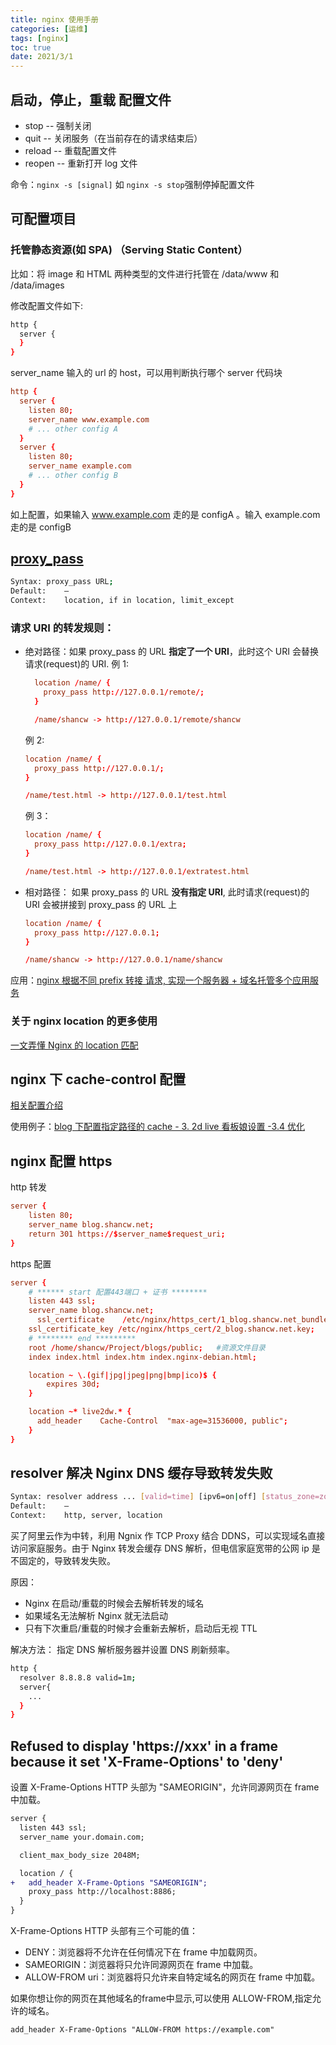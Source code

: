```yaml
---
title: nginx 使用手册
categories: [运维]
tags: [nginx]
toc: true
date: 2021/3/1
---
```


## 启动，停止，重载 配置文件

- stop -- 强制关闭
- quit -- 关闭服务（在当前存在的请求结束后）
- reload -- 重载配置文件
- reopen -- 重新打开 log 文件

命令：`nginx -s [signal]` 如 `nginx -s stop`强制停掉配置文件

## 可配置项目

### 托管静态资源(如 SPA) （Serving Static Content）

比如：将 image 和 HTML 两种类型的文件进行托管在 /data/www 和 /data/images

修改配置文件如下:

```bash
http {
  server {
  }
}
```

server_name 输入的 url 的 host，可以用判断执行哪个 server 代码块

```conf
http {
  server {
    listen 80;
    server_name www.example.com
    # ... other config A
  }
  server {
    listen 80;
    server_name example.com
    # ... other config B
  }
}
```

如上配置，如果输入 www.example.com 走的是 configA 。输入 example.com 走的是 configB

## [proxy_pass](https://nginx.org/en/docs/http/ngx_http_proxy_module.html#proxy_pass)

```bash
Syntax:	proxy_pass URL;
Default:	—
Context:	location, if in location, limit_except
```

### 请求 URI 的转发规则：

- 绝对路径：如果 proxy_pass 的 URL **指定了一个 URI**，此时这个 URI 会替换 请求(request)的 URI.
  例 1:

  ```conf
    location /name/ {
      proxy_pass http://127.0.0.1/remote/;
    }
  
    /name/shancw -> http://127.0.0.1/remote/shancw
  ```

  例 2:

  ```conf
  location /name/ {
    proxy_pass http://127.0.0.1/;
  }
  
  /name/test.html -> http://127.0.0.1/test.html
  ```

  例 3：

  ```conf
  location /name/ {
    proxy_pass http://127.0.0.1/extra;
  }
  
  /name/test.html -> http://127.0.0.1/extratest.html
  ```

* 相对路径： 如果 proxy_pass 的 URL **没有指定 URI**, 此时请求(request)的 URI 会被拼接到 proxy_pass 的 URL 上

  ```conf
  location /name/ {
    proxy_pass http://127.0.0.1;
  }
  
  /name/shancw -> http://127.0.0.1/name/shancw
  ```

应用：[nginx 根据不同 prefix 转接 请求, 实现一个服务器 + 域名托管多个应用服务](https://github.com/shancw96/tech-basis/tree/master/nginx)

### 关于 nginx location 的更多使用

[一文弄懂 Nginx 的 location 匹配](https://segmentfault.com/a/1190000013267839)

## nginx 下 cache-control 配置

[相关配置介绍](https://www.cnblogs.com/sfnz/p/5383647.html)

使用例子：[blog 下配置指定路径的 cache - 3. 2d live 看板娘设置 -3.4 优化](http://blog.limiaomiao.site/2021/03/14/next-usage/)

## nginx 配置 https

http 转发

```conf
server {
    listen 80;
    server_name blog.shancw.net;
    return 301 https://$server_name$request_uri;
}
```

https 配置

```conf
server {
    # ****** start 配置443端口 + 证书 ********
    listen 443 ssl;
    server_name blog.shancw.net;
	  ssl_certificate    /etc/nginx/https_cert/1_blog.shancw.net_bundle.crt;
    ssl_certificate_key /etc/nginx/https_cert/2_blog.shancw.net.key;
    # ******** end *********
    root /home/shancw/Project/blogs/public;   #资源文件目录
    index index.html index.htm index.nginx-debian.html;

    location ~ \.(gif|jpg|jpeg|png|bmp|ico)$ {
        expires 30d;
    }

    location ~* live2dw.* {
      add_header    Cache-Control  "max-age=31536000, public";
    }
}
```

## resolver 解决 Nginx DNS 缓存导致转发失败

```bash
Syntax:	resolver address ... [valid=time] [ipv6=on|off] [status_zone=zone];
Default:	—
Context:	http, server, location
```

买了阿里云作为中转，利用 Ngnix 作 TCP Proxy 结合 DDNS，可以实现域名直接访问家庭服务。由于 Nginx 转发会缓存 DNS 解析，但电信家庭宽带的公网 ip 是不固定的，导致转发失败。

原因：

- Nginx 在启动/重载的时候会去解析转发的域名
- 如果域名无法解析 Nginx 就无法启动
- 只有下次重启/重载的时候才会重新去解析，启动后无视 TTL

解决方法：
指定 DNS 解析服务器并设置 DNS 刷新频率。

```bash
http {
  resolver 8.8.8.8 valid=1m;
  server{
    ...
  }
}
```

## Refused to display 'https://xxx' in a frame because it set 'X-Frame-Options' to 'deny'

设置 X-Frame-Options HTTP 头部为 "SAMEORIGIN"，允许同源网页在 frame 中加载。

```diff
server {
  listen 443 ssl;
  server_name your.domain.com;

  client_max_body_size 2048M;

  location / {
+   add_header X-Frame-Options "SAMEORIGIN";
    proxy_pass http://localhost:8886;
  }
}

```

X-Frame-Options HTTP 头部有三个可能的值：

- DENY：浏览器将不允许在任何情况下在 frame 中加载网页。
- SAMEORIGIN：浏览器将只允许同源网页在 frame 中加载。
- ALLOW-FROM uri：浏览器将只允许来自特定域名的网页在 frame 中加载。

如果你想让你的网页在其他域名的frame中显示,可以使用 ALLOW-FROM,指定允许的域名。

`add_header X-Frame-Options "ALLOW-FROM https://example.com"`
